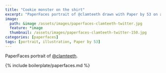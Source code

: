 ```yaml
---
title: "Cookie monster on the shirt"
excerpt: "PaperFaces portrait of @clamteeth drawn with Paper by 53 on an iPad."
image: 
  path: &image /assets/images/paperfaces-clamteeth-twitter.jpg 
  feature: *image
  thumbnail: /assets/images/paperfaces-clamteeth-twitter-150.jpg
categories: [paperfaces]
tags: [portrait, illustration, Paper by 53]
---
```


PaperFaces portrait of [@clamteeth](https://twitter.com/clamteeth).

{% include boilerplate/paperfaces.md %}
